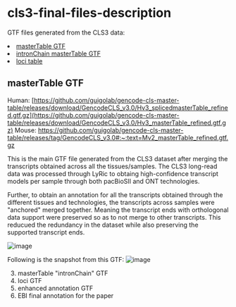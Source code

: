 # cls3-final-files-description
GTF files generated from the CLS3 data:
    <li><a href="#masterTable GTF">masterTable GTF</a></li>
    <li><a href="#intronChain masterTable GTF">intronChain masterTable GTF</a></li>
    <li><a href="#loci table">loci table</a>

## masterTable GTF
   Human: [https://github.com/guigolab/gencode-cls-master-table/releases/download/GencodeCLS_v3.0/Hv3_splicedmasterTable_refined.gtf.gz](https://github.com/guigolab/gencode-cls-master-table/releases/download/GencodeCLS_v3.0/Hv3_masterTable_refined.gtf.gz)
   Mouse: https://github.com/guigolab/gencode-cls-master-table/releases/tag/GencodeCLS_v3.0#:~:text=Mv2_masterTable_refined.gtf.gz
   
   This is the main GTF file generated from the CLS3 dataset after merging the transcripts obtained across all the tissues/samples.
   The CLS3 long-read data was processed through LyRic to obtaing high-confidence transcript models per sample through both pacBioSII and ONT technologies.

   Further, to obtain an annotation for all the transcripts obtained through the different tissues and technologies, the transcripts across samples were "anchored" merged together. Meaning the transcript ends with orthologonal data support were preserved so as to not merge to other transcripts. This reducued the redundancy in the dataset while also preserving the supported transcript ends.

![image](https://github.com/user-attachments/assets/bf9e231f-3592-4873-84b3-427395f8a568)

Following is the snapshot from this GTF:
![image](https://github.com/user-attachments/assets/6982a73e-cbce-4650-88bc-7f0cdfbe6c27)

   


3. masterTable "intronChain" GTF
4. loci GTF
5. enhanced annotation GTF
6. EBI final annotation for the paper
   
